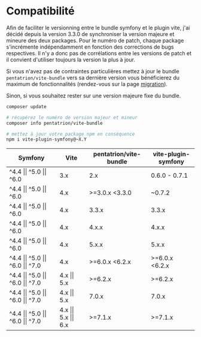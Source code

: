 # Compatibilité

Afin de faciliter le versionning entre le bundle symfony et le plugin vite, j'ai décidé depuis la version 3.3.0 de synchroniser la version majeure et mineure des deux packages. Pour le numéro de patch, chaque package s'incrémente indépendamment en fonction des corrections de bugs respectives. Il n'y a donc pas de corrélations entre les versions de patch et il convient d'utiliser toujours la version la plus à jour.

Si vous n'avez pas de contraintes particulières mettez à jour le bundle `pentatrion/vite-bundle` vers sa dernière version vous bénéficierez du maximum de fonctionnalités (rendez-vous sur la page [migration](/fr/extra/migration)).

Sinon, si vous souhaitez rester sur une version majeure fixe du bundle.

```bash
composer update

# récupérez le numéro de version majeur et mineur
composer info pentatrion/vite-bundle

# mettez à jour votre package npm en conséquence
npm i vite-plugin-symfony@~X.Y
```


| Symfony                            | Vite                  | pentatrion/vite-bundle | vite-plugin-symfony |
|------------------------------------|-----------------------|------------------------|---------------------|
| ^4.4 \|\| ^5.0 \|\| ^6.0           | 3.x                   | 2.x                    | 0.6.0 - 0.7.1       |
| ^4.4 \|\| ^5.0 \|\| ^6.0           | 4.x                   | \>=3.0.x \<3.3.0       | ~0.7.2              |
| ^4.4 \|\| ^5.0 \|\| ^6.0           | 4.x                   | 3.3.x                  | 3.3.x               |
| ^4.4 \|\| ^5.0 \|\| ^6.0           | 4.x                   | 4.x.x                  | 4.x.x               |
| ^4.4 \|\| ^5.0 \|\| ^6.0           | 4.x                   | 5.x.x                  | 5.x.x               |
| ^4.4 \|\| ^5.0 \|\| ^6.0 \|\| ^7.0 | 4.x                   | \>=6.0.x \<6.2.x       | \>=6.0.x \<6.2.x    |
| ^4.4 \|\| ^5.0 \|\| ^6.0 \|\| ^7.0 | 4.x \|\| 5.x          | \>=6.2.x               | \>=6.2.x            |
| ^4.4 \|\| ^5.0 \|\| ^6.0 \|\| ^7.0 | 4.x \|\| 5.x          | 7.0.x                  | 7.0.x               |
| ^4.4 \|\| ^5.0 \|\| ^6.0 \|\| ^7.0 | 4.x \|\| 5.x \|\| 6.x | \>=7.1.x               | \>=7.1.x            |


